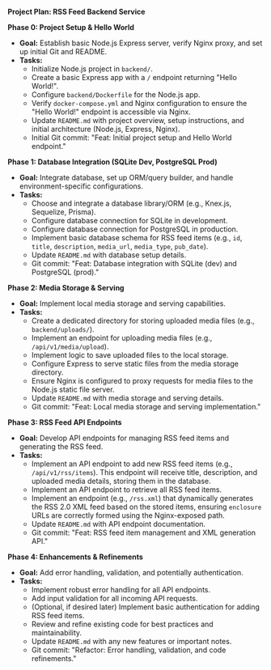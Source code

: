 **Project Plan: RSS Feed Backend Service**

**Phase 0: Project Setup & Hello World**
*   **Goal:** Establish basic Node.js Express server, verify Nginx proxy, and set up initial Git and README.
*   **Tasks:**
    *   Initialize Node.js project in `backend/`.
    *   Create a basic Express app with a `/` endpoint returning "Hello World!".
    *   Configure `backend/Dockerfile` for the Node.js app.
    *   Verify `docker-compose.yml` and Nginx configuration to ensure the "Hello World!" endpoint is accessible via Nginx.
    *   Update `README.md` with project overview, setup instructions, and initial architecture (Node.js, Express, Nginx).
    *   Initial Git commit: "Feat: Initial project setup and Hello World endpoint."

**Phase 1: Database Integration (SQLite Dev, PostgreSQL Prod)**
*   **Goal:** Integrate database, set up ORM/query builder, and handle environment-specific configurations.
*   **Tasks:**
    *   Choose and integrate a database library/ORM (e.g., Knex.js, Sequelize, Prisma).
    *   Configure database connection for SQLite in development.
    *   Configure database connection for PostgreSQL in production.
    *   Implement basic database schema for RSS feed items (e.g., `id`, `title`, `description`, `media_url`, `media_type`, `pub_date`).
    *   Update `README.md` with database setup details.
    *   Git commit: "Feat: Database integration with SQLite (dev) and PostgreSQL (prod)."

**Phase 2: Media Storage & Serving**
*   **Goal:** Implement local media storage and serving capabilities.
*   **Tasks:**
    *   Create a dedicated directory for storing uploaded media files (e.g., `backend/uploads/`).
    *   Implement an endpoint for uploading media files (e.g., `/api/v1/media/upload`).
    *   Implement logic to save uploaded files to the local storage.
    *   Configure Express to serve static files from the media storage directory.
    *   Ensure Nginx is configured to proxy requests for media files to the Node.js static file server.
    *   Update `README.md` with media storage and serving details.
    *   Git commit: "Feat: Local media storage and serving implementation."

**Phase 3: RSS Feed API Endpoints**
*   **Goal:** Develop API endpoints for managing RSS feed items and generating the RSS feed.
*   **Tasks:**
    *   Implement an API endpoint to add new RSS feed items (e.g., `/api/v1/rss/items`). This endpoint will receive title, description, and uploaded media details, storing them in the database.
    *   Implement an API endpoint to retrieve all RSS feed items.
    *   Implement an endpoint (e.g., `/rss.xml`) that dynamically generates the RSS 2.0 XML feed based on the stored items, ensuring `enclosure` URLs are correctly formed using the Nginx-exposed path.
    *   Update `README.md` with API endpoint documentation.
    *   Git commit: "Feat: RSS feed item management and XML generation API."

**Phase 4: Enhancements & Refinements**
*   **Goal:** Add error handling, validation, and potentially authentication.
*   **Tasks:**
    *   Implement robust error handling for all API endpoints.
    *   Add input validation for all incoming API requests.
    *   (Optional, if desired later) Implement basic authentication for adding RSS feed items.
    *   Review and refine existing code for best practices and maintainability.
    *   Update `README.md` with any new features or important notes.
    *   Git commit: "Refactor: Error handling, validation, and code refinements."